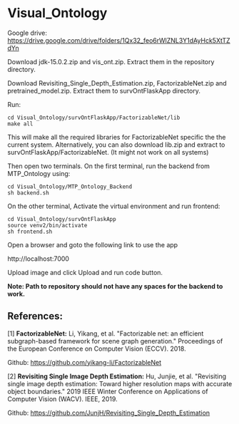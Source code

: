 # Visual_Ontology

Google drive: https://drive.google.com/drive/folders/1Qx32_feo6rWlZNL3Y1dAyHck5XtTZdYn

Download jdk-15.0.2.zip and vis_ont.zip. Extract them in the repository directory. 

Download Revisiting_Single_Depth_Estimation.zip, FactorizableNet.zip and pretrained_model.zip. Extract them to survOntFlaskApp directory.

Run:

```
cd Visual_Ontology/survOntFlaskApp/FactorizableNet/lib
make all
```

This will make all the required libraries for FactorizableNet specific the the current system.
Alternatively, you can also download lib.zip and extract to survOntFlaskApp/FactorizableNet. (It might not work on all systems)

Then open two terminals. On the first terminal, run the backend from MTP_Ontology using:

```
cd Visual_Ontology/MTP_Ontology_Backend
sh backend.sh
```

On the other terminal, Activate the virtual environment and run frontend:

```
cd Visual_Ontology/survOntFlaskApp
source venv2/bin/activate
sh frontend.sh
```

Open a browser and goto the following link to use the app

http://localhost:7000

Upload image and click Upload and run code button.

**Note: Path to repository should not have any spaces for the backend to work.**

## References:
[1] **FactorizableNet:** Li, Yikang, et al. "Factorizable net: an efficient subgraph-based framework for scene graph generation." Proceedings of the European Conference on Computer Vision (ECCV). 2018.

Github: https://github.com/yikang-li/FactorizableNet

[2] **Revisiting Single Image Depth Estimation:** Hu, Junjie, et al. "Revisiting single image depth estimation: Toward higher resolution maps with accurate object boundaries." 2019 IEEE Winter Conference on Applications of Computer Vision (WACV). IEEE, 2019.

Github: https://github.com/JunjH/Revisiting_Single_Depth_Estimation

